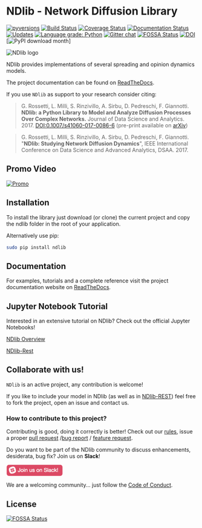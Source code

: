 # NDlib - Network Diffusion Library

[![pyversions](https://img.shields.io/pypi/pyversions/ndlib.svg)](https://badge.fury.io/py/ndlib)
[![Build Status](https://travis-ci.org/GiulioRossetti/ndlib.svg?branch=master)](https://travis-ci.org/GiulioRossetti/ndlib)
[![Coverage Status](https://coveralls.io/repos/github/GiulioRossetti/ndlib/badge.svg?branch=master)](https://coveralls.io/github/GiulioRossetti/ndlib?branch=master)
[![Documentation Status](https://readthedocs.org/projects/ndlib/badge/?version=latest)](http://ndlib.readthedocs.io/en/latest/?badge=latest)
[![Updates](https://pyup.io/repos/github/GiulioRossetti/ndlib/shield.svg)](https://pyup.io/repos/github/GiulioRossetti/ndlib/)
[![Language grade: Python](https://img.shields.io/lgtm/grade/python/g/GiulioRossetti/ndlib.svg?logo=lgtm&logoWidth=18)](https://lgtm.com/projects/g/GiulioRossetti/ndlib/context:python)
[![Gitter chat](https://badges.gitter.im/gitterHQ/gitter.png)](https://gitter.im/ndlib_nx/community?utm_source=share-link&utm_medium=link&utm_campaign=share-link)
[![FOSSA Status](https://app.fossa.io/api/projects/git%2Bgithub.com%2FGiulioRossetti%2Fndlib.svg?type=shield)](https://app.fossa.io/projects/git%2Bgithub.com%2FGiulioRossetti%2Fndlib?ref=badge_shield)
[![DOI](https://zenodo.org/badge/59556819.svg)](https://zenodo.org/badge/latestdoi/59556819)
[![PyPI download month](https://img.shields.io/pypi/dm/ndlib.svg?color=blue&style=plastic)]


![NDlib logo](https://github.com/GiulioRossetti/ndlib/blob/master/docs/ndlogo2.png)

NDlib provides implementations of several spreading and opinion dynamics models.

The project documentation can be found on [ReadTheDocs](http://ndlib.readthedocs.io).

If you use ``NDlib`` as support to your research consider citing:

> G. Rossetti, L. Milli, S. Rinzivillo, A. Sirbu, D. Pedreschi, F. Giannotti.
> **NDlib: a Python Library to Model and Analyze Diffusion Processes Over Complex Networks.**
> Journal of Data Science and Analytics. 2017. 
> [DOI:0.1007/s41060-017-0086-6](https://doi.org/10.1007/s41060-017-0086-6) (pre-print available on [arXiv](https://arxiv.org/abs/1801.05854))

> G. Rossetti, L. Milli, S. Rinzivillo, A. Sirbu, D. Pedreschi, F. Giannotti.
> "**NDlib: Studying Network Diffusion Dynamics**", 
> IEEE International Conference on Data Science and Advanced Analytics, DSAA. 2017.

## Promo Video

[![Promo](https://img.youtube.com/vi/tYHNOuKJwbE/0.jpg)](https://www.youtube.com/watch?v=tYHNOuKJwbEE)

## Installation

To install the library just download (or clone) the current project and copy the ndlib folder in the root of your application.

Alternatively use pip:
```bash
sudo pip install ndlib
```

## Documentation

For examples, tutorials and a complete reference visit the project documentation website on [ReadTheDocs](http://ndlib.readthedocs.io).

## Jupyter Notebook Tutorial

Interested in an extensive tutorial on NDlib? Check out the official Jupyter Notebooks!

[NDlib Overview](https://colab.research.google.com/github/KDDComplexNetworkAnalysis/CNA_Tutorials/blob/master/NDlib.ipynb#scrollTo=d80DUNRkKIn4)
 
[NDlib-Rest](https://colab.research.google.com/github/KDDComplexNetworkAnalysis/CNA_Tutorials/blob/master/NDlib-REST.ipynb)

## Collaborate with us!

``NDlib`` is an active project, any contribution is welcome!

If you like to include your model in NDlib (as well as in [NDlib-REST](https://github.com/GiulioRossetti/ndlib-rest)) feel free to fork the project, open an issue and contact us.

### How to contribute to this project?

Contributing is good, doing it correctly is better! Check out our [rules](https://github.com/GiulioRossetti/ndlib/blob/master/.github/CONTRIBUTING.md), issue a proper [pull request](https://github.com/GiulioRossetti/ndlib/blob/master/.github/PULL_REQUEST_TEMPLATE.md) /[bug report](https://github.com/GiulioRossetti/ndlib/blob/master/.github/ISSUE_TEMPLATE/bug_report.md) / [feature request](https://github.com/GiulioRossetti/ndlib/blob/master/.github/ISSUE_TEMPLATE/feature_request.md).

Do you want to be part of the NDlib community to discuss enhancements, desiderata, bug fix? Join us on **Slack**!

[<img align="middle" width="150" src="docs/join-slack-team.png">](https://join.slack.com/t/ndlib/shared_invite/enQtNTA2ODk1MzQzODE0LTU2YWEzZjAzNDFiNTBlY2QxN2IyODAwMjgyMDBmYjQ2NzhjZjA4NzA1M2U0ZmZlN2I1NGM5OTI2N2I4ZTFmMzQ)

We are a welcoming community... just follow the [Code of Conduct](https://github.com/GiulioRossetti/ndlib/blob/master/.github/CODE_OF_CONDUCT.md).


## License
[![FOSSA Status](https://app.fossa.io/api/projects/git%2Bgithub.com%2FGiulioRossetti%2Fndlib.svg?type=large)](https://app.fossa.io/projects/git%2Bgithub.com%2FGiulioRossetti%2Fndlib?ref=badge_large)
